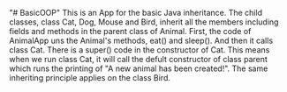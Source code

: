 "# BasicOOP" 
This is an App for the basic Java inheritance. The child classes, class Cat, Dog, Mouse and Bird, inherit all the members including
fields and methods in the parent class of Animal. First, the code of AnimalApp uns the Animal's methods, eat() and sleep(). And then it calls
class Cat. There is a super() code in the constructor of Cat. This means when we run class Cat, it will call the defult constructor
of class parent which runs the printing of "A new animal has been created!". The same inheriting principle applies on the class Bird.